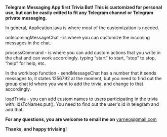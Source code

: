 <b>Telegram Messaging App first Trivia Bot!
This is customized for personal use, but can be easily edited to fit any Telegram channel or Telegram private messaging.</b>

In general, Application.java is where most of the customization is needed.

onIncomingMessageChat - is where you can customize the incoming messages in the chat.

processCommand -  is where you can add custom actions that you write in the chat and can work accordingly. typing “start” to start, “stop” to stop, “help” for help, etc.

In the workloop function - sendMessageChat has a number that it sends messages to, it states 1256792 at the moment, but you need to find out the group chat id where you want to add the trivia, and change to that accordingly.

loadTrivia - you can add custom names to users participating in the trivia with: idsToNames.put(). You need to find out the user's id in telegram and add that.

<b>For any questions, you are welcome to email me on</b> yarneo@gmail.com

<b>Thanks, and happy triviaing!</b>

